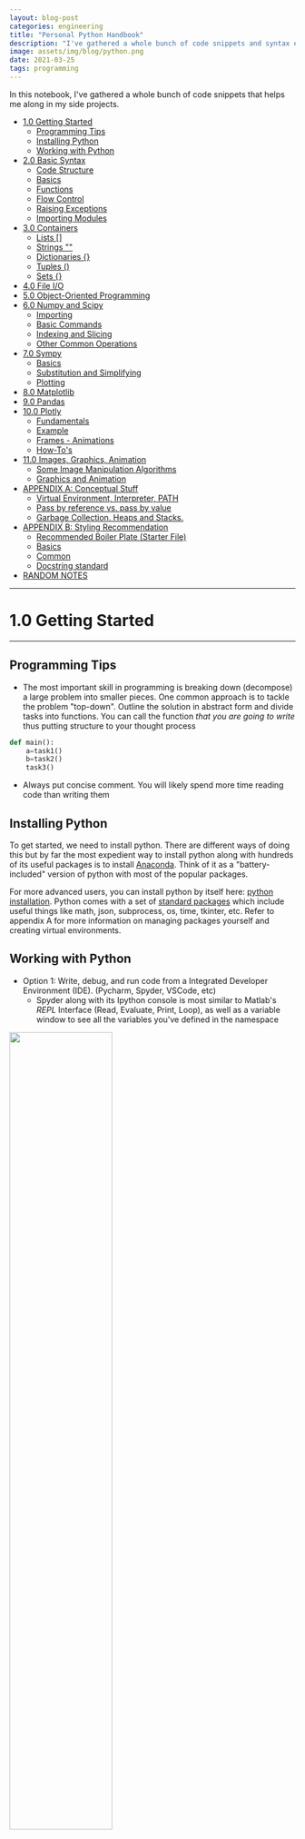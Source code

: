 ```yaml
---
layout: blog-post
categories: engineering
title: "Personal Python Handbook"
description: "I've gathered a whole bunch of code snippets and syntax examples that helps me along in my side projects"
image: assets/img/blog/python.png
date: 2021-03-25
tags: programming
---
```


In this notebook, I've gathered a whole bunch of code snippets that helps me along in my side projects.

- [1.0 Getting Started](#10-getting-started)
  * [Programming Tips](#programming-tips)
  * [Installing Python](#installing-python)
  * [Working with Python](#working-with-python)
- [2.0 Basic Syntax](#20-basic-syntax)
  * [Code Structure](#code-structure)
  * [Basics](#basics)
  * [Functions](#functions)
  * [Flow Control](#flow-control)
  * [Raising Exceptions](#raising-exceptions)
  * [Importing Modules](#importing-modules)
- [3.0 Containers](#30-containers)
  * [Lists []](#lists---)
  * [Strings ""](#strings---)
  * [Dictionaries {}](#dictionaries---)
  * [Tuples ()](#tuples---)
  * [Sets {}](#sets---)
- [4.0 File I/O](#40-file-i-o)
- [5.0 Object-Oriented Programming](#50-object-oriented-programming)
- [6.0 Numpy and Scipy](#60-numpy-and-scipy)
  * [Importing](#importing)
  * [Basic Commands](#basic-commands)
  * [Indexing and Slicing](#indexing-and-slicing)
  * [Other Common Operations](#other-common-operations)
- [7.0 Sympy](#70-sympy)
  * [Basics](#basics-1)
  * [Substitution and Simplifying](#substitution-and-simplifying)
  * [Plotting](#plotting)
- [8.0 Matplotlib](#80-matplotlib)
- [9.0 Pandas](#90-pandas)
- [10.0 Plotly](#100-plotly)
  * [Fundamentals](#fundamentals)
  * [Example](#example)
  * [Frames - Animations](#frames---animations)
  * [How-To's](#how-to-s)
- [11.0 Images, Graphics, Animation](#110-images--graphics--animation)
  * [Some Image Manipulation Algorithms](#some-image-manipulation-algorithms)
  * [Graphics and Animation](#graphics-and-animation)
- [APPENDIX A: Conceptual Stuff](#appendix-a--conceptual-stuff)
  * [Virtual Environment, Interpreter, PATH](#virtual-environment--interpreter--path)
  * [Pass by reference vs. pass by value](#pass-by-reference-vs-pass-by-value)
  * [Garbage Collection. Heaps and Stacks.](#garbage-collection-heaps-and-stacks)
- [APPENDIX B: Styling Recommendation](#appendix-b--styling-recommendation)
  * [Recommended Boiler Plate (Starter File)](#recommended-boiler-plate--starter-file-)
  * [Basics](#basics-2)
  * [Common](#common)
  * [Docstring standard](#docstring-standard)
- [RANDOM NOTES](#random-notes)










<div style="page-break-after: always;"></div>
<hr>

# 1.0 Getting Started

<hr>

## Programming Tips
* The most important skill in programming is breaking down (decompose) a large problem into smaller pieces. One common approach is to tackle the problem "top-down". Outline the solution in abstract form and divide tasks into functions. You can call the function *that you are going to write* thus putting structure to your thought process

```python
def main():
    a=task1()
    b=task2()
    task3()
```
* Always put concise comment. You will likely spend more time reading code than writing them


## Installing Python
To get started, we need to install python. There are different ways of doing this but by far the most expedient way to install python along with hundreds of its useful packages is to install [Anaconda](https://www.anaconda.com/). Think of it as a "battery-included" version of python with most of the popular packages. 

For more advanced users, you can install python by itself here: [python installation](https://www.python.org/downloads/). Python comes with a set of [standard packages](https://docs.python.org/3/library/) which include useful things like math, json, subprocess, os, time, tkinter, etc. Refer to appendix A for more information on managing packages yourself and creating virtual environments.

## Working with Python

* Option 1: Write, debug, and run code from a Integrated Developer Environment (IDE). (Pycharm, Spyder, VSCode, etc)
    * Spyder along with its Ipython console is most similar to Matlab's *REPL* Interface (Read, Evaluate, Print, Loop), as well as a variable window to see all the variables you've defined in the namespace

<img src="/assets/img/blog/python1.png" style="width:60%;"/>

* Option 2: Work in notebooks like [Jupyter Notebook](https://jupyter.org/), or Google Colab. This is most popular with Data Scientist because you can annotate and provide visualizations as you code (as if you are writing in a notebook)

<img src="/assets/img/blog/python2.png" style="width:60%;"/>

* Option 3: Write code in a text editor like [Sublime Text](https://www.sublimetext.com/), then run script from Terminal (cmd, PowerShell, Bash, etc) as shown in the code snippet below

```python
# FROM THE TERMINAL -------
python myscript.py arg1 arg2
# If it does not work, try:
py myscript.py arg1 arg2
# If it still does not work, specify the full path:
"C:\Users\wcfro\AppData\Local\Programs\Python\Python311\python" arg1 arg2


# WITHIN script.py ----------
# To receive arguments from the terminal, within python:
import sys

# Note that all inputs are strings initially! sys.argv[0] is myscript.py
user_input1 = int(sys.argv[1])
user_input2 = int(sys.argv[2])

# Handling exception where there is not enough input argument
if len(sys.argv) < 3: 
    print("Not enough arguments")
    print("    $ python3 generatedata.py ref_file reads_file align_file")
    print("Example:")
    print('    $ python3 generatedata.py \"reffile.txt\" \"readsfile.txt\" \"alignfile.txt\"')
    sys.exit()
```

Note the difference between terminal and python console!
* Terminal - command line interface to interact with your computer
* Python console - what you get when you run python.exe



















<div style="page-break-after: always;"></div>
<hr>

# 2.0 Basic Syntax

<hr>


## Code Structure
The basic code structure follows something like shown. Since any python code can be imported directly like modules, we use the structure below to prevent our code from running if imported.

For instance, say our script is called myscript.py. If we run it in the terminal, its "\_\_name\_\_" is "\_\_main\_\_" . If the script is imported, then the "\_\_name\_\_" is "myscript".

```python
# Have imports in alphabetical order if there are a lot
import numpy as np
import time

def main():
    print("your code in here")
    
def my_helper_function():
    print("functions can be anywhere. No need to define at top")


# Boiler plate. No need to modify
if __name__ == "__main__":
    time_start = time.time()
    main()
    time_end = time.time()
    print("Script completed. Total elapsed time: {:.2f} seconds".format(time_end - time_start))
else:
    print("{} Package imported!".format(__name__))
```


## Basics
```python
# Comment with # or triple quote """
# End lines that are too long with back slash \
if 1900 < year < 2100 and 1 <= month <= 12 \
   and 1 <= day <= 31 and 0 <= hour < 24 \
   and 0 <= minute < 60 and 0 <= second < 60:
        return 1


# Multiple variables can be assigned in one line via tuple unpacking
varA,VarB,VarC = 1,2,3
user_input = input("User can enter a value. Returned as string type")


# Printing (:.2f signals two decimal place float)
# Other types {:.2e} two decimal engineering
print('this is {:.2f} called {} string formatting'.format(varA,varB))
print("can assign names like this {name2}, {name1}".format(name1 = varA, name2 = varB))
print("or number them differently {1}, {0}".format(varA,varB))
print(f"the newest and preferred method in python is to use fstring : {var1}, {var2:.2f}")
# (:.1f) = two decimal place float (3.1)
# (:.2e) = two decimal engineering (3.14e+0)

print("print without moving to next line",end="")
print("print empty lines or tabs \n \t")

# Math operations. Integer automatically converted to float if there is another float
a+b, a-b, a*b, a/b
a**2		# exponent is NOT done using ^ but **
a//b		# floor division 5//2=2
a%b	        # modulo (remainder) 5%2=1
abs(a)		# absolute value


# Other math operation located in math module. For example:
import math
math.sin(x)
math.sqrt(x)		# or just use x**(1/2)
math.isclose(a,b)	# never compare two floats using ==. Use this instead
```





## Functions
```python
# Defining functions
def someFunction(arg1,arg2,arg3=defaultval,*kwargs):
	if condition:
    	return x,y,z
    else:
        return a,b,c
# Notice in the above function:
# - we can set default values
# - we can play around with return statement within ifs
# - we can return multiple values using tuple unpacking


# Sometimes we don't know how many arguments will be passed. We can define
# a function that accepts a variable number of arguments
my_sum(1,2,3,4,5,6,7,8,9,0,11,22,33,44)
def my_sum(*args):
    # *args can be many arguments. We might not known how many beforehand
    result = 0
    for x in args:
        result += x
    return result


# Sometimes a function might have a lot of arguments but we only care about a few. 
# In these cases we can pass in keyword (named) arguments
concatenate(abc="Test", keyarg="Argument", somevar="Keyword", defw="Mapped")
def concatenate(**kwargs):
    print(kwargs["abc"])
    print(kwargs["keyarg"])


# Note that ordering matters. Need to specify unnamed args, *args, then **kwargs
def my_function(a, b, *args, **kwargs):
    pass
```


## Flow Control
```python
# If statements. The "pass" syntax is just a blank filler statement
if condition:
    pass
elif:
    pass
else:
    pass

# While loops
while condition:
    pass


# if n = 10, range(1) will run 10 loops from 0 to 9 by design
for i in range(10): #Loops from 0,1,2,...,9
    pass 

for i in range(4,10): # Loops from 4,5,6,7,8,9
    pass # 10-4 = 6 loops

for i in reversed(range(3)): # Loop from 2,1,0
```


## Raising Exceptions
```python
# Raising Exceptions and Errors
if somecondition:
    raise RuntimeError('Mismatch dimension for pressure coefficient')

# try-exception flow control. Code within "try" will always run
try:
    step3=float(step2)
except ValueError:
    raise RuntimeError('wrong data type')
```



## Importing Modules
```python
# python code can be considered a module. When you import a module
# you are allowed to use all its defined functions

# Generic import (need to always use prefix). Only imports functions from module
import numpy as np
np.array(mylist)

# Function import - import only the function you need. Don't need prefix
from math import sqrt # OK BUT NOT RECOMMENED
sqrt(25)

# Universal import - Akin to a giant copy-paste running the code in module on line 1.
# All variables in mymodule namespace gets copied over. Say the module you are
# importing also imports moduleX. You will now have access to moduleX as well
from mymodule import * # NOT RECOMMENDED
```





















<div style="page-break-after: always;"></div>
<hr>

# 3.0 Containers

<hr>


Working with containers is probably the most important skill to have. There are four main types of containers:

1. List - Ordered and mutable (can be modified). Lists are used when you want to easily append or index
2. Tuples - Ordered list can is immutable (cannot be modified). Cannot assign any value to a tuple index
3. Sets - Lists with only unique elements. Use when we care about existence but not duplicity. It is also useful for finding intersection/union of two sets
4. Dictionaries - Conventionally referred to as a map. It is a key-value pair. Order is not guaranteed and you should NEVER try to sort or index a dictionary. If you are, there is probably a better way to approach the problem.

Strings can also be thought of as a container of characters. Indeed, indexing a string is exactly the same as indexing a list.

## Lists []
```python
# Fundamentals
myList = []
mylist.append('new item')
mylist[index]='index with square bracket'

# Unique python behavior. Assigns list by reference
a = [1,2,3]
b = a
b[0] = 99
# In the code above, Both a and b points to the same list in memory.
# changing b also changes a. To avoid this
b = a.copy() # Copy a separate instance


# Finding things in list (first occurence)
index = mylist.index(elementimlookingfor)

# Checking existence of something in a list
if element in list: 	#check existence with python "in"

# Adding and removing elements from list
a = mylist.pop() 	# return last element and returns it (also modifies the list)
a = mylist.pop(3) 	# pop element in index 3
mylist.remove(element) 	# remove first occurence
del mylist[0:4] 	# use to remove a slice of list
list1.extend(list2) 	# append list2 to list1
list3 = list1 + list2 	# this is the simpler way to accomplish the same thing
list1.insert(index,val) #val becomes element at index. Everything else pushed back

# Other useful operations
mylist.sort() 		# sort in increasing order
random.choice(list) 	# returns a random item from list
mylist.reverse() 	# reverse a list. First item becomes last
max(list), min(list), sum(list)


# List Comprehension is very useful when you want to perform operations on all 
# element of a list in a very compact manner
squaredlist = [x*x for x in mylist]
filteredlist = [x for x in mylist if x>2==1]

# subtract every item in the list by Y
[x - Y for x in ListA]

# Given two list, multiply elementwise
[a*b for a,b in zip(ListA,ListB)]

# Extract only the unique items from a list
list(set(originallist))

# Checking if list is empty
if len(list):
    pass

# Sets, strings, dictionaries, tuples can all be converted to list
list(myset), list(string), list(tuples), list(mydict.values())
```




## Strings ""
String operations are sometimes called "parsing" strings. It is one of the most common tasks in programming. Mastering string parsing will also translate to a mastery of operating with lists.

```python
# String Slicing
mystr='abcdefghijklmn'
mystr[1] 		# returns b
mystr[4:8] 		# returns efgh
mystr[:4] 		# returns abcd (first 4 letters)
mystr[4:] 		# returns efghijklmn (everything after first 4 letters)
mystr[-4:] 		# returns klmn (last 4 letters)
"""
The trick is to picture index on the left of char. Imagine boundary line on left 
 a b c d e f g h
0 1 2 3 4 5 6 7 8
We want to make cut at 4 and 8. Leaving us efgh

Since string is just a list of characters. The above operation also works on lists
"""

# Note that strings are immutable and when you use a string method, you must
# assign it to another variable. The original string is not affected.
newstring = mystring.split()	# does not affect mystring
mystring[3] = "a"				# THIS IS NOT ALLOWED


# Other useful string operations for parsing
concat = str1 + str2		# concatenate strings
"word" in string		# checks if "word" is in the string. Returns boolean
string.find("word")		# find the index where "word" occurs. Returns -1 if failed
string.strip() 			# removes spaces and \n \t
string.strip(",.abc:;") 	# remove occurence of these characters
string.split(" ") 		# Split into list of strings at white space
string.split(",") 		# Split into list of strings at comma or any other character
string.count("word")		# count how many times substring "word" occured
string.uppercase()		# convert all to uppercase
string.lowercase()		# convert all to lowercase
string.swapcase()		# swap lower and upper case. Vice versa
string.startwith("2020")	# see if string starts with prefix "2020"
string.endswith(".jpeg")	# see if string ends in suffix ".jpeg"
```

The figure below illustrates a good way of thinking about list/spring slicing in Python:

![](/assets/img/blog/listslice.PNG)
*Figure: Illustration of List Slicing*




## Dictionaries {}
```python
# Dictionaries are key-value Pairs. Key must be unique, value doesn't have to be
# Basics
myDict = {}
myDict['key1']=123123 
myDict = {
    'key1':123
    'key2':223}
myval = myDict['key1']

# To look through dictionaries. ORDER NOT GUARANTEED!!!!! Things might shuffle around
for key in myDict.keys():
    pass
for value in myDict.Values():
    pass
for k,v in mydict.items():
    pass

# Other useful methods
mydict.items()				# return tuples of key-value pair
mydict.values()				# return values
mydict.keys()				# return keys
list(mydict.values) 		    # create a list of keys or values
'key' in dict 				# returns boolean indicating presence of key in dict
mydict[key1]=None 			# if you want to disassociate a value to key
mydict.pop(key) 			# remove entire key-value pair
del mydict[key]				# remove entire key-value pair
```


## Tuples ()
```python
# Tuple are just lists that cannot be modified nor appended
myTuple = (1,2,3)

# Tuple unpacking - assigns two variables at once. This is useful when
# a function returns multiple variables
mytuple = 4,5
var1,var2 = mytuple

def func():
    return a,b
var1,var2 = func()
```


## Sets {}
```python
# Sets are kind of like list, but they only contain unique entries
myset = set(myList)
myset ={1,2,3}

# Can use intersection of sets or union of sets
iteminboth = set(setA & setB) 		# Intersection
itemineither = set(setA | setB) 	# Union

# Other methods
myset.add()			# appending value to set
difference(set1,set2) 		# returns value that only occur in set1 but not set2
issubset(set1,set2)		# Check if set1 is subset of set2
issuperset(set1,set2)		# Check if set1 is superset of set2
discard(set1,set2) 		# Discard element from set1 if it exists in set 2
```






























<div style="page-break-after: always;"></div>
<hr>

# 4.0 File I/O

<hr>

## Reading and Writing

One thing to always remember is that all data read will be in string format. 

```python
# Reading data in columns from File
with open('file.txt', 'r') as f1:
    firstline = next(f) # skip first line
    secondline = next(f) # skip to second line
    Col1=[]
    Col2=[]
    Col3=[]
    for lines in f1: # Loop through each line
        split_data = lines.split() #split line
        Col1.append(float(split_data[0])) #extract column 1 data
        Col2.append(float(split_data[1])) #extract column 2 data
        Col3.append(float(split_data[2])) #extract column 3 data

# Read entire file in one go. Get a list of all lines
linesdata=f1.readlines()

# Writing to File
with open(outputfilename,'w') as f2:
    for items in mylist:
        f2.write('{},{},{}\n'.format(items[0],items[1],items[3]))
```



## Managing Working Directories

```python
import os

# get current working directory
os.getcwd()

# get path where the *.py file is stored
home_dir = os.path.dirname(__file__)

# list out all files
file_list = os.listdir(path)

# get all files of a specific format
png_list=[]
for f in file_list:
    if f.endswith(".png"):
        png_list.append(f)

# change directory
os.chdir("/scripts")

# make a new directory
os.mkdir("new_folder")

# check if directory exists
os.isdir()

# joining path
file_path = os.path.join(os.getcwd, "scripts", "file.csv")
```

## Paths

Windows based operating system uses backslash (\) whereas unix based system use forward slash (/).

```python
# need to escape back slash in python. Can do it in two ways

# double backslash
path = "E:\\data\\telluride\\newdata.gdb\\slopes"

# raw string
path = r"E:\data\telluride\newdata.gdb\slopes"

# using os.path to handle anything path related
path = os.path.join(os.getcwd(), "anotherfolder")

```

You may specify relative or absolute file paths

```python
# Absolute path
pd.read_csv(r"C:\Users\wcfro\data.csv")

# Relative path. Use os.path.join. Never write out path yourself
dirname = os.path.dirname(__file__)
os.path.join(dirname, "subfolder/files/something.png")

# go back one folder (can use repeatedly)
parent_dir = os.path.dirname(child_dir)

# Not specifying any path
pd.read_csv("data.csv") #assuming file is in current working directory
```


## Running a python script with Excel VBA

Spreadsheet modifications can be performed with pandas, openpyxl, xlwing. These all come pre-installed with the Anaconda distribution. Currently, it seems like only xlwing has the ability to modify spreadsheets "in real time" when you have it open.

* excel VBA --> bat file --> python script

```python
# create a .bat file with the following
call C:\Users\%USERNAME%\anaconda3\Scripts\activate
python "%~dp0\myscript.py"
cmd \k

# first line activates anaconda venv which allows us to use packages
# second line calls the python script "myscript.py" in the same directory as the bat file
# third line makes sure the command line remains open after running

# within excel, create a macro that opens the .bat file
Sub runPythonScript()
status = Shell(ActivateWorkbook.Path & "\myscript\myscript.bat", vbNormalFocus)
End Sub
```


















<div style="page-break-after: always;"></div>
<hr>

# 5.0 Object-Oriented Programming

<hr>

Object-Oriented Programming (OOP) is a programming construct. A way of organizing functions and data structures that might make a problem 100x simpler or 100x more convoluted to debug.

* Reusability. Very scalable as you are able to reuse much of the code through inheritance
* Greater level of abstraction. Data begins to take real-world meaning
* Encapsulation. Data and methods are better organized and hidden away

> Because the problem with object-oriented languages is they’ve got all this implicit environment that they carry around with them. You wanted a banana but what you got was a gorilla holding the banana and the entire jungle. - Joe Armstrong


Some key definition:

* Class = The blueprint to constructing an object. (e.g. CarClass)
* Object = Programming construct with its own functions and data. Objects are an instance of a class. Creating an object is sometimes referred to as instantiating (e.g. car1)
* Method = Functions belonging to an object (e.g. car1.checkoil())
* Properties = Variables belonging to an object (e.g. car1.oil_level)

Note that the crucial piece of syntax is the dot notation access, which allows you to access methods and properties of an object. When an object is instantiated, the commands within the *constructor* runs first.

```python
# Typical class definition. Note places where "self" is required
class myclass:
    def __init__(self,arg1,arg2):
        self.property1=arg1
        self.property2=self.ComputeLength(arg2)
        # Private properties are defined with double underscore
        # This is just a trick through variable obfuscation. Everything is public in python
        self.__privateproperty = inputarg2 

    def ComputeLength(self,arg2):
        return self.property1*arg2
    
# Create instance of class with:
myobject = myclass(arg1,arg2)
a.property1
a.ComputeLength

# inheritence
class class1(myclass):
    pass
```




























<div style="page-break-after: always;"></div>
<hr>

# 6.0 Numpy and Scipy

<hr>

If you are already familiar with Matlab. This quick start guide is all you need: https://numpy.org/doc/stable/user/numpy-for-matlab-users.html. If a command exists in Matlab, it will likely also exist in numpy; often with the same syntax. The tricky thing to get used to is 0-based indexing and slicing!

## Importing
```python
import numpy as np
import scipy as sp
import scipy.sparse
import scipy.sparse.linalg
```


## Basic Commands
```python
"""
All matrices and vectors are considered np.arrays.

If an array is one-dimensional. Numpy does not make a distinction between column or row vector
It's 1-D shape will be adjusted automatically to whatever is workable. Of course, you can force
an array to be column if needed by putting more square brackets.
"""

# Creating arrays
mylist = [1,2,3,4,5]
A = np.array(mylist)
M = np.array([
    [1,2,3],
    [4,5,6],
    [7,8,9]
])

# Create random arrays or matrices
np.random.rand(m,n)		# element number from 0 to 1 uniform dist
np.random.randn(m,n)	# element number from 0 to 1 normal dist
np.randint(a,b,(m,n))	# integer from a to b

# Uniformly spaced array. Used for plotting.
# Create an array from i to j in N steps
x = np.linspace(i,j,N)

# Elementwise operations
A + 3.1415		# adding a scalar
A + B			# elementwise addition
A - B			# elementwise subtraction
A * B			# elementwise multiplication
A / B			# elementwise division
np.sqrt(A)		# elementwise squareroot
A**2			# elementwise squared

# Matrix multiplication with @
A @ B

# Other useful operations: 
A.sum()			# sum of all elements
A.shape()		# checking shape of array
A.T()			# transpose of the matrix
np.eye()		# identity matrix
np.one((m,n))		# matrix filled with 1
np.one((m,n))*N		# matrix filled with N
np.zero((m,n))		# matrix filled with 0
# https://numpy.org/doc/stable/user/numpy-for-matlab-users.html for more
```



## Indexing and Slicing

Python uses 0-based indexing which may take some getting used to if you are proficient in Matlab already. In the case of indexing a single element, you just need to remember to <u>subtract by one for each index</u>.

```python
# For single index. Just subtract by one. e.g. for the (2,3) element of A
A[1,2]

# For last element, use -1
A[-1]

# For an entire column or row
A[:,0]		# first column
A[3,:]		# fourth row
```

Slicing works differently. When slicing from A to B, A is inclusive whereas B is not! Let's do an example:

$$
A=
\begin{bmatrix}
a&b&c&d \\
e&f&g&h \\
i&j&k&l \\
m&n&o&p \\
\end{bmatrix}
$$

For instance, let's say I want to extract the sub-matrix 
$$\begin{bmatrix}g&h\\k&l \end{bmatrix}$$

Meaning row 2->3 and column 3->4. In Matlab, it's fairly intuitive A(2:3, 3:4). In python, we need to use A[1:3, 2:4]. Remember the end value of the range is not included in Python. Therefore; <u>you are subtracting by 1 for the start value, but NOT subtracting for the end value</u>. All of this is very confusing but gets better the more you work with arrays in Python. Here is an illustration that could potentially clear things up a little.

![](/assets/img/blog/matrixslice.png)
*Figure: Illustration Showing Indexing of Matrices*

```python
# Notice we need to add .copy() to pass a copy rather than a reference
a = A[1:3,:].copy()		# second to third row
a = A[:,1:2].copy()		# is actually equivalent to A[:,1].
a = A[:,1].copy()		# however, this returns a flexible numpy array rather than a col vector

# Mesh indexing (e.g. in Matlab A([2,4,6],[1,3]))
A[np.ix_([1,3,5],[0,2])]
```

Additionally, we can create sub-matrices by passing to it list of index.  This process is illustrated in the figure below:

![](/assets/img/blog/subarray.PNG)
*Figure: Mesh Indexing*



## Other Common Operations
```python
# Finding max/min value within row or column
a.max()		        # returns scalar. Max in entire matrix
a.max(0)	        # returns vector. Max in each column
a.max(1)	        # returns vector. Max in each row
a.max(0)[2]	        # returns max in third column

# Returning index of value matching a certain condition
np.nonzero(a<3)		# returns i,j coord of element matching condition

# Appending to matrices in blocks
np.hstack((a,b))	# stack two column vector. b to the right of a
np.vstack((a,b))	# stack two row vector. b below a

# Say we want to stack four 2x2 matrices
np.block([ 
    [a,b],
    [c,d] 
])
```

























<div style="page-break-after: always;"></div>
<hr>

# 7.0 Sympy

<hr>

All assignments are passed by value. In other words. A.changesomething() does not alter the memory location where A is stored. Instead, an entire copy is created that you assign to another variable.


## Basics
```python
# Initiating symbols
A,B,c,d,e = sy.symbols('A B c d e')

# At this point, all of the symbols can be used as variables
# If you are using say Jupyter Notebook. The output will render 
# and show up nicely
A = B + C

# Integrating and differentiation
sy.integrate(f, (x,a,b))	# integrate f(x) from a to b
sy.diff(f,x)			# differentiate f(x) with respect to x

# symbolic matrix or vector
sy.Matrix([
    [a,b],
    [c,d]
])

# Solving. First rewrite expression with one side = 0
f = 2*x**2 + 3*x - 13
sy.solveset(f,x)
```


## Substitution and Simplifying
```python
# Simplifying
sy.simplify(f)

# Substitution
f2 = f.subs([(a,10),(b,22)])        # substitute a=10 and b=22
sy.N(f2)                            # convert symbol to float
f2.evalf()                          # another way of doing the same thing
```

Note that all variables stay a "symbol" even if you have already substituted everything. For instance, f = a + b. Both a and b are equal to 10. Then f = 20. At this moment the number 20 is actually still a symbol until you use sy.N() or .evalf().


## Plotting
```python
import sympy as sy
from sympy.plotting import plot3d
x, y = sy.symbols('x y')
plot3d(sy.cos(x*3)*sy.cos(y*5)-y, (x, -1, 1), (y, -1, 1))
```






















<div style="page-break-after: always;"></div>
<hr>

# 8.0 Matplotlib

<hr>

Matplotlib is an open-sourced python package used for creating plots. It was designed with Matlab users in mind to cater to a easy transition. See here for the official quickstart guide: https://matplotlib.org/stable/tutorials/introductory/pyplot.html

Most of plotting does not involve some tricky programming puzzle. It usually comes down to finding the correct syntax, the relevant parameters, the right examples; which usually means a lot of googling and reading through documentations. 


## Object-Oriented Approach vs. Pyplot Functional Interface

There are two methods of plotting with matplotlib:

1. Object-oriented (preferred method)
    * each plot is an object that can be accessed with standard dot notations
    * objects can be viewed in variable explorer
    * can easily manage multiple plots
    * (e.g. axs.plot() where axs is our plot object)
2. Pyplot functional interface (old method set up to imitate MATLAB)
    * like a terminal where we input commands to change the current plot
    * if you have multiple plots, need to switch back and forth
    * (e.g. plt.plot() where plt is a command)

All contents hereafter will use the object-oriented approach.

Refer to this article for more information: [https://matplotlib.org/matplotblog/posts/pyplot-vs-object-oriented-interface/](https://matplotlib.org/matplotblog/posts/pyplot-vs-object-oriented-interface/). 

<img src="/assets/img/blog/python3.png" style="width:75%;"/>


## Initializing a Figure

```python
import matplotlib.pyplot as plt

# Basic single plot
fig, axs = plt.subplots() # figure can have multiple axes

# Multiple subplots - 3 vertically stacked 
fig, axs = plt.subplots(3)

# Multiple subplots - 3 horizontally stacked with adjustable width
fig, axs = plt.subplots(1,3, gridspec_kw={"width_ratios":[2,2,3]})
# as of matplotlib 3.6+, width_ratios and height_ratios can be passed directly to subplots

# some useful arguments when initializing figure
fig, axs = plt.subplots(figsize=(11,8.5), dpi=100, ="white", edgecolor="white")



# Older method. More control with adding axes
fig = plt.figure()
fig.set_size_inches(9,6)
axs_1 = plt.axes([0.08,0.35,0.42,0.58]) #left-x, bottom-y, width, height
axs_2 = plt.axes([0.54,0.35,0.42,0.58]) 
axs_3 = plt.axes([0.08,0.1,0.88,0.2])
```

## Plotting

```python
# in the example above, axs is a tuple containing three axs objects. To plot in them:
axs[0].plot(x,y)
axs[1].plot(x,y)

# alternatively, you assign axes to individual variables
fig, (first_axs, another, axs3) = plt.subplots(3)
first_axs.plot(x,y)

# 2-D grid of subplots
fig,axs = plt.subplots(2,2) # index axs as you would with a 2D array



# plotting directly from pandas dataframe
axs.plot("HEADER1", "header2", data=my_df)

# basic plotting
axs.plot(x, y, label="label for legend",marker=".",c="forestgreen", markersize=9)
axs.plot(-x, -y, "-g", label="another line") # -g stands for green solid line
axs.plot([0],[0]) # even if you are plotting one point, needs to be a list


# some other useful arguments
axs.plot(x, y, label = "dataset1",
         color = "cornflowerblue",
         linestyle = "--",
         linewidth = 2,
         marker = "o",
         markeredgecolor = "black",
         markeredgewidth = 1,
         markerfacecolor = "red",
         markersize = 4,
         visible = True,
         zorder = 2)

"""
Common line styles:
    "." = point
    "o" = circle
    "v" = triangle
    "s" = square
    "*" = star
    "P" = plus
    "X" = cross

Common marker styles:
    "-" = solid
    "--" = dashed
    "-." = dashdot
    ":" = dotted
    "none" = don't draw lines
"""

# Named colors: https://matplotlib.org/stable/gallery/color/named_colors.html
# Other ways to specify color: https://matplotlib.org/stable/tutorials/colors/colors.html
# line styles: https://matplotlib.org/stable/api/_as_gen/matplotlib.lines.Line2D.html#matplotlib.lines.Line2D.set_linestyle
# marker styles: https://matplotlib.org/stable/api/markers_api.html#module-matplotlib.markers
```

<img src="/assets/img/blog/python4.png" style="width:90%;"/>









There are many other types of plots all covered here: [https://matplotlib.org/stable/plot_types/index.html](https://matplotlib.org/stable/plot_types/index.html)



## Styling Basic

```python
# show grid
axs.xaxis.grid(color="gray")
axs.yaxis.grid()

# add axis labels
axs.set_ylabel("time (s)", fontsize=14)
axs.set_xlabel("y value (km)", fontsize=14)

# add plot sub titles
fig.suptitle("Title. Can insert latex too: $\alpha_{a} > \frac{a}{b}$",fontweight="bold")

# Add legend 
axs.legend(loc="upper left")
axs.legend(loc="best")
    
# set axis limit
axs.set_xlim([db_list[0],db_list[-1]])
axs.set_ylim(0,max(ld_4ksi)*1.1)

# make plot aspect ratio equal
axs.set_aspect('equal', 'box')

# put axis below any patches and data
axs.set_axisbelow(True)
        
# put a solid black line on x and y axis
axs_drift.axhline(y=0, color='black', linestyle='-', lw=0.8)
axs_drift.axvline(x=0, color='black', linestyle='-', lw=0.8)

# make x-tick label something else
value_list = [1,2,3,4,5,6,7,8,9]
label_list = ["#3","#4","#5","#6","#7","#8","#9","#10","#11"]
axs.set_xticks(value_list)
axs.set_xticklabels(label_list)

# saving figure
fig.savefig("my_plot.png") # can also save as pdf!

# showing figure
plt.close(figure2)
plt.show()
```




























<div style="page-break-after: always;"></div>
<hr>

# 9.0 Pandas

<hr>

## Some Common Operations

```python
# remove specific rows by index
df.drop([0,3,5,6,7])

# remove specific columns by index
df.drop(df.columns[[0,2,4]], axis = 1)

# remove specific columns by name
df.drop(columns=["header1","header2"])

# remove first row and convert it to the header
headers = df.iloc[0]
df = df[1:]
df.columns = headers

# Adding a new column to dataframe
df["new_column"] = 5 # you will get a column of all 5s

# read excel or csv without making first row into header
pd.read_csv(filepath, header=None)

# drop all nan values in dataframe
df.dropna()

# replace nan value with something else in the dataframe
df.fillna("new value")

# reset index after manipulating dataframe
df.reset_index()
```


## Indexing Dataframes

```python
# Label-based indexing with .loc
df.loc[4, "headerA"] #index 4, headerA. Note index don't have to be integers

# integer-based indexing with .iloc
df.iloc[2,4] #third row, fifth column

# Dataframes can be sliced like 2D arrays with .iloc
df.iloc[1:,2:8] #everything after first row, from column 2 to 7

# Slicing entire column
df.headerA
df["headerA"]
df.loc[:,"headerA"]
df.iloc[:,0]

# Slicing entire row
df.iloc[2,:]
df.loc["row1",:]

# mesh indexing
df.iloc[[0,2,4],1:3]
```


## Querying Dataframes

```python
# Method 1: boolean filter
df = df[df["headerA"]>2]
df = df[  (df.A=="normal")&(df.B=2)  ] # inner expression returns a long list of True/False

# Method 2: query function
df = df.query(f'headerA == "something" & headerB == "{varB}"')
```

































<div style="page-break-after: always;"></div>
<hr>

# 10.0 Plotly

<hr>


## Introduction

Under the hood, all plotly figures are json files (dictionaries). You can actually convert them back and forth like so:

```python
fig.to_json()
fig.to_dict()
```

If you peak under the hood:

```python
Figure({
    'data': [{'hovertemplate': 'x=%{x}<br>y=%{y}<extra></extra>',
              'legendgroup': '',
              'line': {'color': '#636efa', 'dash': 'solid'},
              'marker': {'symbol': 'circle'},
              'mode': 'lines',
              'name': '',
              'orientation': 'v',
              'showlegend': False,
              'type': 'scatter',
              'x': array(['a', 'b', 'c'], dtype=object),
              'xaxis': 'x',
              'y': array([1, 3, 2]),
              'yaxis': 'y'}],
    'layout': {'legend': {'tracegroupgap': 0},
               'template': '...',
               'title': {'text': 'sample figure'},
               'xaxis': {'anchor': 'y', 'domain': [0.0, 1.0], 'title': {'text': 'x'}},
               'yaxis': {'anchor': 'x', 'domain': [0.0, 1.0], 'title': {'text': 'y'}}}
})
```

<img src="/assets/img/blog/python5.png" style="width:90%;"/>


At the most basic level, a figure can be represented by the following hierarchy of attributes; each of which has their own sub attributes.

* **Figure** - a dictionary of three attributes:
    * **Data** - raw data organized into a list of dictionaries. Each dictionary represents a subplot which is referred to as a trace. A trace can be one of more than 40 different plots (e.g. bar, scatter, scatter3d, pie, etc.)
    * **Layout** - customize the look and feel of your figure. Organized as a dictionary containing various parameters you can tune. (e.g. title, legend, axis, fonts, hover, hover labels, annotations, etc.)
    * **Frames** - used for animations. Organized as a list of dictionaries of data 

As you can see, the data structure gets convoluted and you start having a dictionary of a dictionary of a list of dictionaries. 

Rather than trying to index your way through a deeply-nested json, the recommended workflow is to create a graph object first, then using .add_trace() and .update_layout() to polish your figure step by step. 

The plotly one-page reference [https://plotly.com/python/reference/](https://plotly.com/python/reference/) is a must-have!



## Styling with Magic Underscore

To change layouts, plotly has a nice feature known as "magic underscore". In essence, the underscore automatically keys you in to the attribute you want. It is easier to explain through an example:

```python
# Option 1: update layout with OOP dot notation
fig.layout.title.font.family = "Open Sans"

# Option 2: update layout with update method and magic underscore
fig.update_layout(title_font_family="Open Sans")
```

You can update many attributes at once, but the bracket matching can get confusing. More often than not, you are much better off tweaking one attribute at a time. For example:

```python
# this:
fig.update_layout(title=dict(text="Base Reaction", x=0.5, font=dict(size=24)))

# is equivalent to this:
fig.update_layout(title="Base Reactions")
fig.update_layout(title_x=0.5)
fig.update_layout(title_font_size=24)
```

There are actually two ways to use Plotly:

* Quick and expedient way with plotly-express
* Object-oriented approach with graph-objects

My recommendation is to just start with graph-objects from the beginning.


## Plotting Basics

```python
# import
import plotly.graph_objects as go

# if you are having issue display plot in pycharm or spyder
import plotly.io as pio
pio.renderers.default = "browser"

# initialize figure
fig = go.Figure()

# add data
plot_data1 = go.Scatter(x=x, y=y, mode='markers', name="dataset1")
plot_data2 = go.Scatter(x=x, y=y, mode='markers', name="dataset2")

# add data to your figure
fig.add_trace(plot_data1)
fig.add_trace(plot_data2)

# show or save figure
fig.show()
fig.write_image("fig1.png")
fig.write_html("DCR_PLOT.html")
```


## Basic Styling

```python
# change size of figure
fig.update_layout(width=900,height=900)

# add plot title
fig.update_layout(title="Base Reactions")
fig.update_layout(title_x=0.5)
fig.update_layout(title_font_size=24)

# make background white with lines around the edges
fig.update_layout(plot_bgcolor="white")
fig.update_xaxes(mirror=True,showline=True,linewidth=1,linecolor="black")
fig.update_yaxes(mirror=True,showline=True,linewidth=1,linecolor="black")
fig.update_layout(legend_x=0)

# show legends
fig.update_layout(showlegend = True)
```


## Advanced Styling
```python
# Format mouse hover info
hovertext = ["abc", "def", "something"]
go.plot(x=x, y=y, text=hovertext, hovertemplate= '<b>%{text}</b><extra></extra>')


# underlay a background image or logo
from PIL import Image
background = Image.open("background.png")
fig.add_layout_image(
    source=background,
    x=0.10,
    y=0.02,
    xanchor="left",
    yanchor="bottom",
    sizex=1,
    sizey=0.965,
    opacity=0.15)


# make the aspect ratio equal, plus set figure size to 900x900
fig.update_yaxes(scaleanchor = "x",scaleratio = 1)
fig.update_layout(autosize=False,width=900,height=900)


# Adding annotation to data point
X = go.Scatter3d(
    x=[0,1],y=[0,0],z=[0,0],
    mode='lines+text', hoverinfo = 'skip',
    line=dict(color='blue', width=4),
    text=["","something"],
    textposition="middle right",
    textfont=dict(family="Arial", size=6, color="blue")
)



# Adding buttons that change camera angle:
button1 = dict(
    method = "relayout",
    args = [{"scene.camera.up": {'x':0,'y':1,'z':0},
        "scene.camera.eye": {'x':1.25,'y':1.25,'z':1.25},
        "scene.camera.center":{'x':0,'y':0,'z':0}}], 
    label = "Axonometric"
)
button2 = dict(
    method = "relayout",
    args = [{"scene.camera.up":{'x':0, 'y':1,'z':0},
        "scene.camera.eye":{'x':0,'y':2,'z':0},
        "scene.camera.center":{'x':0,'y':0,'z':0}}], 
    label="Top View XZ"
)
fig.update_layout(
    updatemenus = [
        dict(buttons=[button1, button2], direction="right", pad={"r": 10, "t": 10}, 
            showactive=True, x=0.1, xanchor="left", y=0.1, yanchor="top")
    ]
)
```






















<div style="page-break-after: always;"></div>
<hr>

# 11.0 Images, Graphics, Animation

<hr>

Pillow is a python package is used for image manipulation. tkinter stands for "tk/tcl interface". it is used to create graphic user interfaces but can also be used for animation and graphics.

An important concept to understand is that images are just matrices where each i,j position has three values (R,G,B) ranging from 0 to 255 specifying the intensity of red, green, and blue at that specific pixel. Modifying these three integers allow us to manipulate images. (For example, some photo filters are just these RGB value manipulations).

## Some Image Manipulation Algorithms

**Darker Image:** 

1. Floor divide R, G, and B value by 2

**Red channeling:**

1. Set G and B value to 0

**Green screening:**

1. Calculate the intensity of green at every pixel in the image. Note in the equation below "//" represents floor division, I represents an intensity threshold constant (A good value is 1.6)

    $$
    \mbox{intensity} = (R + G + B) //3 \quad \times \quad I
    $$

2. If the green intensity at a pixel is above a given threshold, replace it with the pixel from another image

**Mirroring an image:**

1. Create a new blank canvas and loop through each row of the image
2. Extract pixel from original image and put it from left to right

**Post-process removal of object:**

First of all we must have multiple images to allow for post-process removal. At every (x,y) point of the image, the outlier RGB value tells us there is something some object to be removed. Outlier pixels are determined via "color distances". Ensure your collection of images are of the same width and height.

1. Loop through every pixel in the image
2. Compute the average RGB values for the set of pixels at one location (we have many since there are multiple images. Say we have N images)

    $$\mbox{R}_{average} = average(R_1,R_2,\dots,R_{N})$$

    $$\mbox{G}_{average} = average(G_1,G_2,\dots,G_{N})$$

    $$\mbox{B}_{average} = average(B_1,B_2,\dots,B_{N})$$
    

3. Compute the color distance of the pixel under consideration in the set of N images. Square root is often omitted for simplicity.

    $$
    \mbox{color distance} = (R - R_{avg})^2 +(G - G_{avg})^2 + (B - B_{avg})^2
    $$

4. Choose the pixel in the set of N that has the smallest color distance


## Graphics and Animation
```python
import time
import tkinter

# Creating a drawing canvas
top = tkinter.Tk()
top.title("title of window")
canvas = tkinter.Canvas(top, width+1, height+1)
canvas.pack()
canvas.xview_scroll(8, 'units')  # add this so (0, 0) works correctly
canvas.yview_scroll(8, 'units')  # otherwise it's clipped off
    
# Create shapes - x1 top left corner, x2 bottom right corner
graphic_object = canvas.create_rectangle(x1,y1,x2,y2,fill="blue")
go1 = canvas.create_line(x1,y1,x2,y2)
go2 = canvas.create_oval(x1,y1,x2,y2)

# Create text. "w" stands for left middle point
go3 = canvas.create_text(x,y,text="hi",anchor="w", font="Courier 52")

# Display canvas
canvas.mainloop()

# Import images
image = ImageTk.PhotoImage(Image.open("myphoto.png"))
canvas.create_image(x,y,anchor="nw",image=image)

# Animation loop
while True:
	canvas.move(graphic_object,pixel_right,pixel_down)
	canvas.update()
	time.sleep(delay) -> delay = 1/60 = 60 fps

# Getting coordinate of graphic object
x= canvas.coords(graphic_object)[0]
y= canvas.coords(graphic_object)[1]

# Getting x location of mouse
mouse_x = canvas.winfo_pointerx()

# Find list of element in a rectangular area
results = canvas.find_overlapping(x1,y1,x2,y2)
```






















<div style="page-break-after: always;"></div>
<hr>

# APPENDIX A: Conceptual Stuff

<hr>

This section is dedicated to random conceptual stuff.

## Virtual Environment, Interpreter, PATH

When installing python with Anaconda, it comes with its own virtual environment with its separate instance of python installation along with a massive collection of python packages. It's a standard "distribution" of python for data scientist who doesn't want to worry about the little details like managing environments and packages. To run the Anaconda version of python:

1. Use anaconda command prompt, spyder, or jupyter notebook
2. Use a regular system terminal, then type in the following:

```python
# activate anaconda environment (basically turns terminal into anaconda command prompt)
# and lets python access all of anaconda's library
C:\Users\USERNAME\anaconda3\Scripts\activate

# now you will see (base) before each line. Run your script
python myscript.py
```

PATH environment variable allows the computer to execute an .exe in the command line without knowing the entire directory. For example, you can type calc.exe in terminal and a calculation will open. However, you cannot type firefox.exe unless you are currently in C:\Program Files\Mozilla Firefox. 

Adding the python installation directory to PATH allows the terminal to run python just by typing "python myscrip.py". This should already be done for your during installation (try both "py" and "python"). Navigate to settings or control panel and search "Environment Variables" to configure PATH.

```python
# if you don't have PATH configured
C:\Users\wcfro\anaconda3\python.exe myscript.py
C:\Users\wcfro\AppData\Local\Programs\Python\Python311\python.exe myscript.py

# if you do:
python myscript.py
```

For many software out there, the exact version of every package you are using is important. There is a huge, complex web of dependency that most of us don't want to worry about.

For example:
* when you created a script, you used python 3.7, pkgA v2.0, pkgB v3.0
* your user has python 3.11, pkgA v1.5, pkgB v3.5. For some reason, your code does not work on his computer...

So he re-installs python and makes sure everything matches your config. All good! After week or so, he realizes that this re-installation breaks some of his other codes that relies on his installation of pkgB v3.5... Does he have to keep re-installing stuff just to switch between different codes?

Virtual environments allow your users to re-create exactly your configuration in a isolated test-bed! This is done through:
* pip - python's built-in package manager. Use to install packages like numpy
* requirement.txt - put a file in your package that specifies version of everything you imported
* venv - or other virtual environment managers. You can install library in your "base environment", or you can create specific environments for specific projects!






## Pass by reference vs. pass by value

Passing by reference is akin to sending the URL to an object like a variable. This is usually done for *big* elements like a list or a plot. The caller and callee use the same variable.

Passing by parameter makes a whole separate copy (e.g. integers, strings, booleans, floats). The caller and callee both get an independent copy. I found an excellent visualization that sums it up nicely:

<img src="/assets/img/blog/passbyreference.gif" style="width:60%;"/>








## Garbage Collection. Heaps and Stacks.

Stack is used for static memory allocation. It is optimized quite closely by the CPU and you do not need to do any memory management. Stack variables are local in nature and are deleted after a function executes. Size is limited and variables cannot be resized.

Heaps are used for dynamic memory allocation that you have to manage carefully. It is a larger floating region of memory. You have to allocate it to use it, and deallocate it when you are done. Memory leak may occur if not properly deallocated. Heap variables are global in nature.

In python, you never have to worry about memory as it is automatically managed for you. The downside is some loss in speed

```python
# Garbage collector in python
a=[1,2,3,4]
a='new string'
# the list 'a' is now unreferenced is garbage collected
```





<div style="page-break-after: always;"></div>
<hr>

# APPENDIX B: Styling Recommendation

<hr>

For styling and standard formatting of your code. Refer to PEP 8: [Python Style Guide](https://www.python.org/dev/peps/pep-0008/). You don't need to follow the guideline exactly. But abiding by some of the rules here greatly improves readability. Some of the more common guidelines:


## Recommended Boiler Plate (Starter File)

```python
# Imports
import numpy as np
import time

# Constants
PI = 3.1415926
FILE_PATH = r"C:\Users\username\Desktop"

def main():
    """Start your code here"""
    pass
    

def my_helper_function():
    pass


# Boiler plate. No need to modify
if __name__ == "__main__":
    time_start = time.time()
    main()
    time_end = time.time()
    print("Script completed. Total elapsed time: {:.2f} seconds".format(time_end - time_start))
else:
    print("{} Package imported!".format(__name__))
```

## Basics

```python
# Always use 4-space indentation. Never mix & match. Most editors have options 
# to convert tab to 4 spaces
	# Tab indentation
    # 4-space indentation

# Blank line separation: 2 for functions, 1 for methods. Use lines in code 
# for logical sections (sparingly)
    
# Try to limit line length to ~80 characters if possible. Don't go over 120
#000000000000000000000000000000000000000000000000000000000000000000000000000000
#0000000000000000000000000000000000000000000000000000000000000000000000000000000000000000000000000000000

# Comments start with space and capital letter
myvar = 1 # Inline comment can be distracting
```

## Common
```python
# Don't compare boolean values to True or False
if boolean:
    print("Don't do boolean == True or False")

# Constants should be in all caps
MYCONSTANT = 3.14

# Naming convention for variables
a = "single letter for simple variables"
lowercase = "most optimal choice"
_ = "underscore usually used for temp variable that you have no interest in"

# For more descriptive variable name: (don't make too long)
lowercase = "used for module or function names"
lower_case_with_underscore = "used for function names"
CapWordStyle = "used for class names"
mixedCase = "usually dont use"

# There are too many arguments
myfunction(argument1, argument2, argument3, argument4, argument5,
           argument6, argument7, argument8, argument9, argument10)

# Defining a matrix
np.array([
    [1,2,3],
    [4,5,6]
])

# Usually have blank space after comma or math operator. Not always
a = income + 3*(a + n) - 3
b = c
somelist = [a, b, c, d]
```

## Docstring standard

```python
def myfunction(arg1,arg2):
    """Single-line docstring. Do something and return value a"""
    return a

class myclass
    """
    Multi-line docstring for more complex functions or classes. Provide a 
    concise summary of the behavior. For classes list out the public methods
    and instance variables.
    Args:
    	parameter1: 
    	parameter2:
    Returns:
    	Description of what is returned
    """
    return a

def function_with_doctest(a,b):
  """
  >>> function_with_doctest(2,3)
  6
  >>> function_with_doctest("a",3)
  "aaa"
  """
  return a*b
  # run this doc test in console by: py -m doctest -v filewithfunction.py
```









<div style="page-break-after: always;"></div>
<hr>

# RANDOM NOTES

<hr>

I put random notes here. Pretty much anything I found helpful can appear here. Slowly they will migrate to the other sections

```python
# Open a website and read its content to a string (bypassing 403 forbidden)
# Simpler method is to use urllib.request.urlretrieve('example.com', 'test.txt')
import urllib.request
site= "https://ikea-status.dong.st/latest.json"
user_agent = 'Mozilla/5.0 (Windows; U; Windows NT 5.1; en-US; rv:1.9.0.7) Gecko/2009021910 Firefox/3.0.7'
headers={'User-Agent':user_agent,} 
request=urllib.request.Request(site,None,headers) #The assembled request
response = urllib.request.urlopen(request)
myfile = response.read()
data=str(myfile)


# Convert time zone
#convert from gmt to pst
PST = GMT - datetime.timedelta(hours = 7)

#Loop for 30 seconds:
import time
t_end = time.time() + 60 * 15
while time.time() < t_end:
    pass

#make beeping sound:
import winsound
winsound.Beep(2500, 1000)


#Sending email
# make an unsecure gmail account first
import smtplib
import ssl
    port = 465
    address = 'test1@gmail.com'
    password = 'putyourpasswordhere'
    context = ssl.create_default_context()

    sender_email = address
    receiver_email = 'test@gmail.com'
    subject = 'Ikea Click & Collect Available' + ' at ' + store + '| Time: ' + currentTime
    text = 'mail generated via python'
    message = "Subject: {}\n\n{}".format(subject, text)

    with smtplib.SMTP_SSL("smtp.gmail.com", port, context=context) as server:
        server.login(address, password)
        server.sendmail(sender_email, receiver_email, message)



# Working with word documents
'''
Document Object -> paragraph Object -> Run Object
Run object are collection of words. Within a paragraph, there might be several 
run object because any change in styling creates a new run.
'''
pip install python-docx
import docx

def getText(filename):
    doc = docx.Document(filename)
    fullText=[]
    for paragraph in doc.paragraphs:
        fullText.append(paragraph.text)
```

